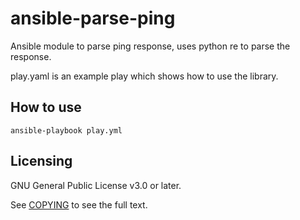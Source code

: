 # ansible-parse-ping
Ansible module to parse ping response, uses python re to parse the response.

play.yaml is an example play which shows how to use the library.

## How to use
`ansible-playbook play.yml`

## Licensing

GNU General Public License v3.0 or later.

See [COPYING](https://www.gnu.org/licenses/gpl-3.0.txt) to see the full text.